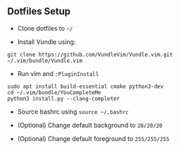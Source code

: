 ## Dotfiles Setup

- Clone dotfiles to `~/`

- Install Vundle using:
 
```
git clone https://github.com/VundleVim/Vundle.vim.git ~/.vim/bundle/Vundle.vim
```

- Run vim and `:PluginInstall`

```
sudo apt install build-essential cmake python3-dev
cd ~/.vim/bundle/YouCompleteMe
python3 install.py --clang-completer
```

- Source bashrc using `source ~/.bashrc`

- (Optional) Change default background to `20/20/20`

- (Optional) Change default foreground to `255/255/255`
